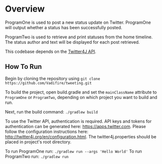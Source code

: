 # Overview
ProgramOne is used to post a new status update on Twitter. ProgramOne will output whether a status has been successfully posted.

ProgramTwo is used to retrieve and print statuses from the home timeline. The status author and text will be displayed for each post retrieved.

This codebase depends on the [Twitter4J API](http://twitter4j.org/). 

## How To Run

Begin by cloning the repository using ```git clone https://github.com/Vadifire/tweeting.git```

To build the project, open build.gradle and set the ```mainClassName``` attribute to ```ProgramOne``` or ```ProgramTwo```, depending on which project you want to build and run.

Next, run the build command: ```./gradlew build```

To use the Twitter API, authentication is required.  API keys and tokens for authentication can be generated here: https://apps.twitter.com. Please follow the configuration instructions here: http://twitter4j.org/en/configuration.html. The twitter4j.properties should be placed in project's root directory.

To run ProgramOne run: ```./gradlew run --args 'Hello World'```
To run ProgramTwo run: ```./gradlew run```
